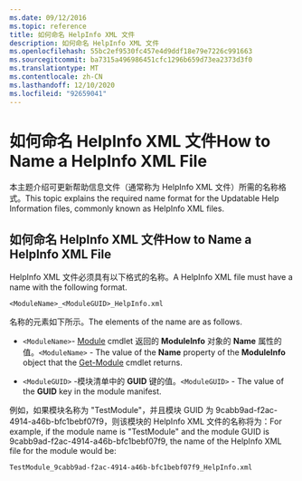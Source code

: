 ```yaml
---
ms.date: 09/12/2016
ms.topic: reference
title: 如何命名 HelpInfo XML 文件
description: 如何命名 HelpInfo XML 文件
ms.openlocfilehash: 55bc2ef9530fc457e4d9ddf18e79e7226c991663
ms.sourcegitcommit: ba7315a496986451cfc1296b659d73ea2373d3f0
ms.translationtype: MT
ms.contentlocale: zh-CN
ms.lasthandoff: 12/10/2020
ms.locfileid: "92659041"
---
```

# <a name="how-to-name-a-helpinfo-xml-file"></a><span data-ttu-id="6eb67-103">如何命名 HelpInfo XML 文件</span><span class="sxs-lookup"><span data-stu-id="6eb67-103">How to Name a HelpInfo XML File</span></span>

<span data-ttu-id="6eb67-104">本主题介绍可更新帮助信息文件（通常称为 HelpInfo XML 文件）所需的名称格式。</span><span class="sxs-lookup"><span data-stu-id="6eb67-104">This topic explains the required name format for the Updatable Help Information files, commonly known as HelpInfo XML files.</span></span>

## <a name="how-to-name-a-helpinfo-xml-file"></a><span data-ttu-id="6eb67-105">如何命名 HelpInfo XML 文件</span><span class="sxs-lookup"><span data-stu-id="6eb67-105">How to Name a HelpInfo XML File</span></span>

<span data-ttu-id="6eb67-106">HelpInfo XML 文件必须具有以下格式的名称。</span><span class="sxs-lookup"><span data-stu-id="6eb67-106">A HelpInfo XML file must have a name with the following format.</span></span>

`<ModuleName>_<ModuleGUID>_HelpInfo.xml`

<span data-ttu-id="6eb67-107">名称的元素如下所示。</span><span class="sxs-lookup"><span data-stu-id="6eb67-107">The elements of the name are as follows.</span></span>

- <span data-ttu-id="6eb67-108">`<ModuleName>`- [Module](/powershell/module/Microsoft.PowerShell.Core/Get-Module) cmdlet 返回的 **ModuleInfo** 对象的 **Name** 属性的值。</span><span class="sxs-lookup"><span data-stu-id="6eb67-108">`<ModuleName>` - The value of the **Name** property of the **ModuleInfo** object that the [Get-Module](/powershell/module/Microsoft.PowerShell.Core/Get-Module) cmdlet returns.</span></span>

- <span data-ttu-id="6eb67-109">`<ModuleGUID>` -模块清单中的 **GUID** 键的值。</span><span class="sxs-lookup"><span data-stu-id="6eb67-109">`<ModuleGUID>` - The value of the **GUID** key in the module manifest.</span></span>

<span data-ttu-id="6eb67-110">例如，如果模块名称为 "TestModule"，并且模块 GUID 为 9cabb9ad-f2ac-4914-a46b-bfc1bebf07f9，则该模块的 HelpInfo XML 文件的名称将为：</span><span class="sxs-lookup"><span data-stu-id="6eb67-110">For example, if the module name is "TestModule" and the module GUID is 9cabb9ad-f2ac-4914-a46b-bfc1bebf07f9, the name of the HelpInfo XML file for the module would be:</span></span>

`TestModule_9cabb9ad-f2ac-4914-a46b-bfc1bebf07f9_HelpInfo.xml`
